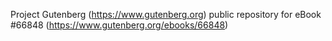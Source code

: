 Project Gutenberg (https://www.gutenberg.org) public repository for
eBook #66848 (https://www.gutenberg.org/ebooks/66848)
